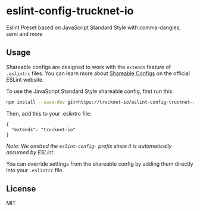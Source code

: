 # eslint-config-trucknet-io

Eslint Preset based on JavaScript Standard Style with comma-dangles, semi and more


## Usage

Shareable configs are designed to work with the `extends` feature of `.eslintrc` files.
You can learn more about
[Shareable Configs](http://eslint.org/docs/developer-guide/shareable-configs) on the
official ESLint website.

To use the JavaScript Standard Style shareable config, first run this:

```bash
npm install --save-dev git+https://trucknet-io/eslint-config-trucknet-io
```

Then, add this to your .eslintrc file:

```
{
  "extends": "trucknet-io"
}
```

*Note: We omitted the `eslint-config-` prefix since it is automatically assumed by ESLint.*

You can override settings from the shareable config by adding them directly into your
`.eslintrc` file.

## License

MIT
